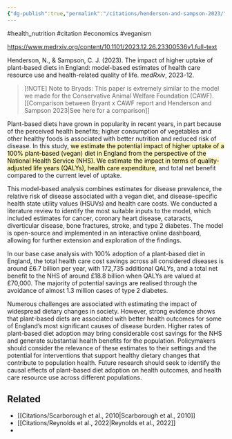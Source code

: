 ```yaml
---
{"dg-publish":true,"permalink":"/citations/henderson-and-sampson-2023/","created":"2024-04-22T12:55:28.000+01:00","updated":"2025-10-10T23:57:08.366+01:00"}
---
```


#health_nutrition  #citation #economics #veganism 

https://www.medrxiv.org/content/10.1101/2023.12.26.23300536v1.full-text

Henderson, N., & Sampson, C. J. (2023). The impact of higher uptake of plant-based diets in England: model-based estimates of health care resource use and health-related quality of life. _medRxiv_, 2023-12.

> [!NOTE] Note to Bryads:
> This paper is extremely similar to the model we made for the Conservative Animal Welfare Foundation (CAWF). [[Comparison between Bryant x CAWF report and Henderson and Sampson 2023\|See here for a comparison]]

Plant-based diets have grown in popularity in recent years, in part because of the perceived health benefits; higher consumption of vegetables and other healthy foods is associated with better nutrition and reduced risk of disease. In this study, <mark style="background: #FFF3A3A6;">we estimate the potential impact of higher uptake of a 100% plant-based (vegan) diet in England from the perspective of the National Health Service (NHS). We estimate the impact in terms of quality-adjusted life years (QALYs), health care expenditure</mark>, and total net benefit compared to the current level of uptake.

This model-based analysis combines estimates for disease prevalence, the relative risk of disease associated with a vegan diet, and disease-specific health state utility values (HSUVs) and health care costs. We conducted a literature review to identify the most suitable inputs to the model, which included estimates for cancer, coronary heart disease, cataracts, diverticular disease, bone fractures, stroke, and type 2 diabetes. The model is open-source and implemented in an interactive online dashboard, allowing for further extension and exploration of the findings.

In our base case analysis with 100% adoption of a plant-based diet in England, the total health care cost savings across all considered diseases is around £6.7 billion per year, with 172,735 additional QALYs, and a total net benefit to the NHS of around £18.8 billion when QALYs are valued at £70,000. The majority of potential savings are realised through the avoidance of almost 1.3 million cases of type 2 diabetes.

Numerous challenges are associated with estimating the impact of widespread dietary changes in society. However, strong evidence shows that plant-based diets are associated with better health outcomes for some of England’s most significant causes of disease burden. Higher rates of plant-based diet adoption may bring considerable cost savings for the NHS and generate substantial health benefits for the population. Policymakers should consider the relevance of these estimates to their settings and the potential for interventions that support healthy dietary changes that contribute to population health. Future research should seek to identify the causal effects of plant-based diet adoption on health outcomes, and health care resource use across different populations.

## Related
- [[Citations/Scarborough et al., 2010\|Scarborough et al., 2010]]
- [[Citations/Reynolds et al., 2022\|Reynolds et al., 2022]]
- 